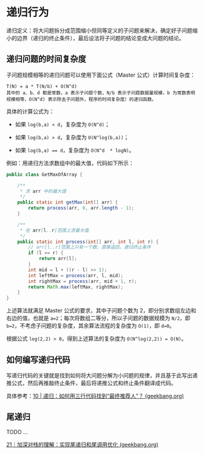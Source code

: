 # 递归行为

递归定义：将大问题拆分成范围缩小但同等定义的子问题来解决，确定好子问题缩小的边界（递归的终止条件），最后设法将子问题的结论变成大问题的结论。

## 递归问题的时间复杂度

子问题规模相等的递归问题可以使用下面公式（Master 公式）计算时间复杂度：

```
T(N) = a * T(N/b) + O(N^d)
其中的 a、b、d 都是常数，a 表示子问题个数，N/b 表示子问题数据量规模，b 为常数表明规模相等，O(N^d) 表示除去子问题外，程序的时间复杂度）的递归函数。
```

具体的计算公式为：

- 如果 `log(b,a) < d`，复杂度为 `O(N^d)`；

- 如果 `log(b,a) > d`，复杂度为 `O(N^log(b,a))`；
- 如果 `log(b,a) == d`，复杂度为 `O(N^d  * logN)`。

例如：用递归方法求数组中的最大值，代码如下所示：

```java
public class GetMaxOfArray {

	/**
	 * 求 arr 中的最大值
	 */
	public static int getMax(int[] arr) {
		return process(arr, 0, arr.length - 1);
	}

	/**
	 * 在 arr[l..r]范围上求最大值
	 */
	public static int process(int[] arr, int l, int r) {
		// arr[l..r]范围上只有一个数，直接返回，递归终止条件
		if (l == r) {
			return arr[l];
		}
		int mid = l + ((r - l) >> 1);
		int leftMax = process(arr, l, mid);
		int rightMax = process(arr, mid + 1, r);
		return Math.max(leftMax, rightMax);
	}
}

```

上述算法就满足 Master 公式的要求，其中子问题个数为 2，即分别求数组左边和右边的值，也就是 `a=2`；每次将数组二等分，所以子问题的数据规模为 `N/2`，即 `b=2`，不考虑子问题的复杂度，其余算法流程的复杂度为 `O(1)`，即 `d=0`。

根据公式 `log(2,2) > 0`，得到上述算法的复杂度为 `O(N^log(2,2)) = O(N)`。

## 如何编写递归代码

写递归代码的关键就是找到如何将大问题分解为小问题的规律，并且基于此写出递推公式，然后再推敲终止条件，最后将递推公式和终止条件翻译成代码。

具体参考：[10 | 递归：如何用三行代码找到“最终推荐人”？ (geekbang.org)](https://time.geekbang.org/column/article/41440)

## 尾递归

TODO ...

[21｜加深对栈的理解：实现尾递归和尾调用优化 (geekbang.org)](https://time.geekbang.org/column/article/421602)
